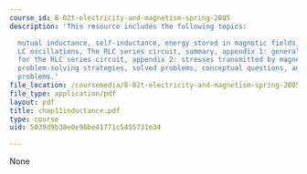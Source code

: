 ```yaml
---
course_id: 8-02t-electricity-and-magnetism-spring-2005
description: 'This resource includes the following topics:

  mutual inductance, self-inductance, energy stored in magnetic fields, RL circuits,
  LC oscillations, The RLC series circuit, summary, appendix 1: general solutions
  for the RLC series circuit, appendix 2: stresses transmitted by magnetic fields,
  problem-solving strategies, solved problems, conceptual questions, and additional
  problems.'
file_location: /coursemedia/8-02t-electricity-and-magnetism-spring-2005/5039d9b38e0e96be41771c5455731e34_chap11inductance.pdf
file_type: application/pdf
layout: pdf
title: chap11inductance.pdf
type: course
uid: 5039d9b38e0e96be41771c5455731e34

---
```

None
